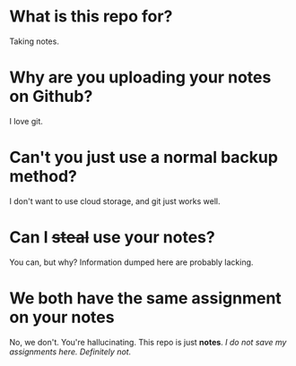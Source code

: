 # What is this repo for?
Taking notes.

# Why are you uploading your notes on Github?
I love git.

# Can't you just use a normal backup method?
I don't want to use cloud storage, and git just works well.

# Can I ~~steal~~ use your notes?
You can, but why? Information dumped here are probably lacking.

# We both have the same assignment on your notes
No, we don't. You're hallucinating. This repo is just **notes**. *I do not save my assignments here. Definitely not.*